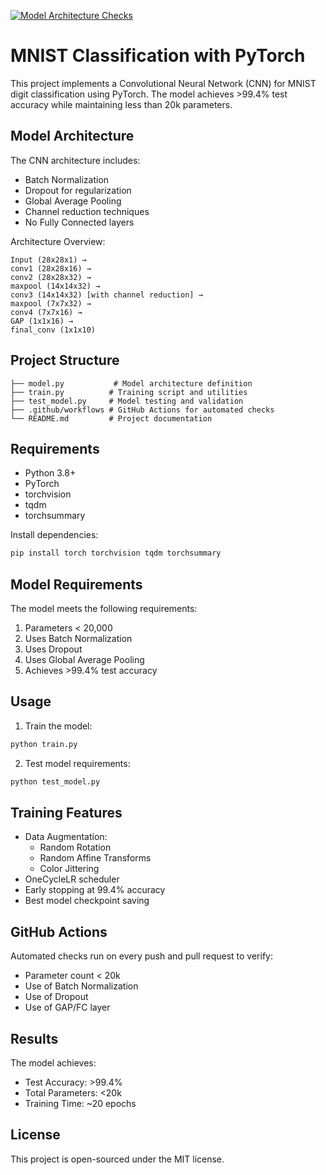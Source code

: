 [![Model Architecture Checks](https://github.com/althafkk/MyAssignment6/actions/workflows/model_checks.yml/badge.svg)](https://github.com/althafkk/MyAssignment6/actions/workflows/model_checks.yml)

# MNIST Classification with PyTorch

This project implements a Convolutional Neural Network (CNN) for MNIST digit classification using PyTorch. The model achieves >99.4% test accuracy while maintaining less than 20k parameters.

## Model Architecture

The CNN architecture includes:
- Batch Normalization
- Dropout for regularization
- Global Average Pooling
- Channel reduction techniques
- No Fully Connected layers

Architecture Overview:
```
Input (28x28x1) →
conv1 (28x28x16) →
conv2 (28x28x32) →
maxpool (14x14x32) →
conv3 (14x14x32) [with channel reduction] →
maxpool (7x7x32) →
conv4 (7x7x16) →
GAP (1x1x16) →
final_conv (1x1x10)
```

## Project Structure

```
├── model.py           # Model architecture definition
├── train.py          # Training script and utilities
├── test_model.py     # Model testing and validation
├── .github/workflows # GitHub Actions for automated checks
└── README.md         # Project documentation
```

## Requirements

- Python 3.8+
- PyTorch
- torchvision
- tqdm
- torchsummary

Install dependencies:
```bash
pip install torch torchvision tqdm torchsummary
```

## Model Requirements

The model meets the following requirements:
1. Parameters < 20,000
2. Uses Batch Normalization
3. Uses Dropout
4. Uses Global Average Pooling
5. Achieves >99.4% test accuracy

## Usage

1. Train the model:
```bash
python train.py
```

2. Test model requirements:
```bash
python test_model.py
```

## Training Features

- Data Augmentation:
  - Random Rotation
  - Random Affine Transforms
  - Color Jittering
- OneCycleLR scheduler
- Early stopping at 99.4% accuracy
- Best model checkpoint saving

## GitHub Actions

Automated checks run on every push and pull request to verify:
- Parameter count < 20k
- Use of Batch Normalization
- Use of Dropout
- Use of GAP/FC layer

## Results

The model achieves:
- Test Accuracy: >99.4%
- Total Parameters: <20k
- Training Time: ~20 epochs

## License

This project is open-sourced under the MIT license. 
